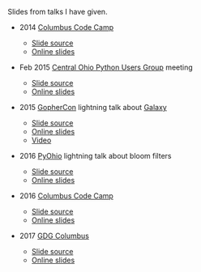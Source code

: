 Slides from talks I have given.

* 2014 [Columbus Code Camp](http://columbuscodecamp.com)
  - [Slide source](https://github.com/joeshaw/talks/tree/master/codecamp)
  - [Online slides](https://go-talks.appspot.com/github.com/joeshaw/talks/codecamp/intro.slide#1)

* Feb 2015 [Central Ohio Python Users Group](http://cohpy.org) meeting
  - [Slide source](https://github.com/joeshaw/talks/tree/master/cohpy)
  - [Online slides](https://go-talks.appspot.com/github.com/joeshaw/talks/cohpy/zen.slide#1)

* 2015 [GopherCon](http://gophercon.com) lightning talk about [Galaxy](https://github.com/litl/galaxy)
  - [Slide source](https://github.com/joeshaw/talks/tree/master/gophercon2015)
  - [Online slides](https://go-talks.appspot.com/github.com/joeshaw/talks/gophercon2015/galaxy.slide#1)
  - [Video](https://www.youtube.com/watch?v=t9-LnQFwQUA&index=17&list=PL2ntRZ1ySWBeHqlHM8DmvS8axgbrpvF9b)

* 2016 [PyOhio](http://pyohio.org) lightning talk about bloom filters
  - [Slide source](https://github.com/joeshaw/talks/tree/master/pyohio2016)
  - [Online slides](https://go-talks.appspot.com/github.com/joeshaw/talks/pyohio2016/bloom.slide#1)

* 2016 [Columbus Code Camp](http://columbuscodecamp.com)
  - [Slide source](https://github.com/joeshaw/talks/tree/master/codecamp2016)
  - [Online slides](https://go-talks.appspot.com/github.com/joeshaw/talks/codecamp2016/concurrency.slide#1)

* 2017 [GDG Columbus](https://www.meetup.com/GDG-Columbus/)
  - [Slide source](https://github.com/joeshaw/talks/tree/master/gdgcolumbus)
  - [Online slides](https://go-talks.appspot.com/github.com/joeshaw/talks/gdgcolumbus/go.slide#1)
